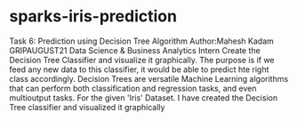 # sparks-iris-prediction

Task 6: Prediction using Decision Tree Algorithm
Author:Mahesh Kadam
GRIPAUGUST21
Data Science & Business Analytics Intern
Create the Decision Tree Classifier and visualize it graphically. The purpose is if we feed any new data to this classifier, it would be able to predict hte right class accordingly. Decision Trees are versatile Machine Learning algorithms that can perform both classification and regression tasks, and even multioutput tasks. For the given 'Iris' Dataset. I have created the Decision Tree classifier and visualized it graphically

